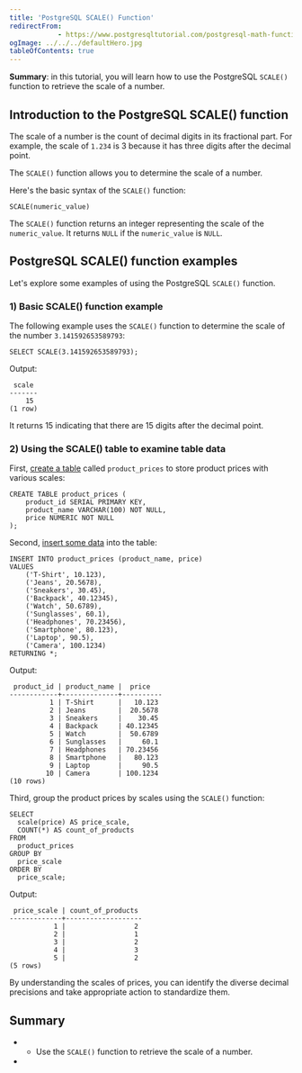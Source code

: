 ```yaml
---
title: 'PostgreSQL SCALE() Function'
redirectFrom: 
            - https://www.postgresqltutorial.com/postgresql-math-functions/postgresql-scale/
ogImage: ../../../defaultHero.jpg
tableOfContents: true
---
```


**Summary**: in this tutorial, you will learn how to use the PostgreSQL `SCALE()` function to retrieve the scale of a number.



## Introduction to the PostgreSQL SCALE() function



The scale of a number is the count of decimal digits in its fractional part. For example, the scale of `1.234` is 3 because it has three digits after the decimal point.



The `SCALE()` function allows you to determine the scale of a number.



Here's the basic syntax of the `SCALE()` function:



```
SCALE(numeric_value)
```



The `SCALE()` function returns an integer representing the scale of the `numeric_value`. It returns `NULL` if the `numeric_value` is `NULL`.



## PostgreSQL SCALE() function examples



Let's explore some examples of using the PostgreSQL `SCALE()` function.



### 1) Basic SCALE() function example



The following example uses the `SCALE()` function to determine the scale of the number `3.141592653589793`:



```
SELECT SCALE(3.141592653589793);
```



Output:



```
 scale
-------
    15
(1 row)
```



It returns 15 indicating that there are 15 digits after the decimal point.



### 2) Using the SCALE() table to examine table data



First, [create a table](https://www.postgresqltutorial.com/postgresql-tutorial/postgresql-create-table/) called `product_prices` to store product prices with various scales:



```
CREATE TABLE product_prices (
    product_id SERIAL PRIMARY KEY,
    product_name VARCHAR(100) NOT NULL,
    price NUMERIC NOT NULL
);
```



Second, [insert some data](https://www.postgresqltutorial.com/postgresql-tutorial/postgresql-insert-multiple-rows/) into the table:



```
INSERT INTO product_prices (product_name, price)
VALUES
    ('T-Shirt', 10.123),
    ('Jeans', 20.5678),
    ('Sneakers', 30.45),
    ('Backpack', 40.12345),
    ('Watch', 50.6789),
    ('Sunglasses', 60.1),
    ('Headphones', 70.23456),
    ('Smartphone', 80.123),
    ('Laptop', 90.5),
    ('Camera', 100.1234)
RETURNING *;
```



Output:



```
 product_id | product_name |  price
------------+--------------+----------
          1 | T-Shirt      |   10.123
          2 | Jeans        |  20.5678
          3 | Sneakers     |    30.45
          4 | Backpack     | 40.12345
          5 | Watch        |  50.6789
          6 | Sunglasses   |     60.1
          7 | Headphones   | 70.23456
          8 | Smartphone   |   80.123
          9 | Laptop       |     90.5
         10 | Camera       | 100.1234
(10 rows)
```



Third, group the product prices by scales using the `SCALE()` function:



```
SELECT
  scale(price) AS price_scale,
  COUNT(*) AS count_of_products
FROM
  product_prices
GROUP BY
  price_scale
ORDER BY
  price_scale;
```



Output:



```
 price_scale | count_of_products
-------------+-------------------
           1 |                 2
           2 |                 1
           3 |                 2
           4 |                 3
           5 |                 2
(5 rows)
```



By understanding the scales of prices, you can identify the diverse decimal precisions and take appropriate action to standardize them.



## Summary



- - Use the `SCALE()` function to retrieve the scale of a number.
- 
